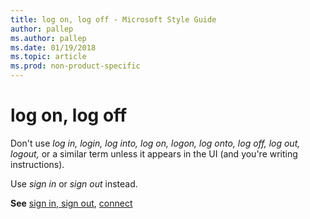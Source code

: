 ```yaml
---
title: log on, log off - Microsoft Style Guide
author: pallep
ms.author: pallep
ms.date: 01/19/2018
ms.topic: article
ms.prod: non-product-specific
---
```


# log on, log off

Don't use *log in, login, log into, log on, logon, log onto, log off, log out, logout,* or a similar term unless it 
appears in the UI (and you're writing instructions). 

Use *sign in* or *sign out* instead.

**See** [sign in, sign out](~/a-z-word-list-term-collections/s/sign-in-sign-out.md), [connect](~/a-z-word-list-term-collections/c/connect.md)
